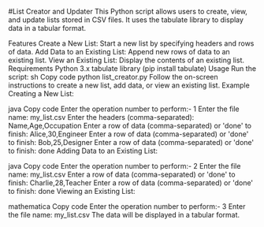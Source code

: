 #List Creator and Updater
This Python script allows users to create, view, and update lists stored in CSV files. It uses the tabulate library to display data in a tabular format.

Features
Create a New List: Start a new list by specifying headers and rows of data.
Add Data to an Existing List: Append new rows of data to an existing list.
View an Existing List: Display the contents of an existing list.
Requirements
Python 3.x
tabulate library (pip install tabulate)
Usage
Run the script:
sh
Copy code
python list_creator.py
Follow the on-screen instructions to create a new list, add data, or view an existing list.
Example
Creating a New List:

java
Copy code
Enter the operation number to perform:- 1
Enter the file name: my_list.csv
Enter the headers (comma-separated): Name,Age,Occupation
Enter a row of data (comma-separated) or 'done' to finish: Alice,30,Engineer
Enter a row of data (comma-separated) or 'done' to finish: Bob,25,Designer
Enter a row of data (comma-separated) or 'done' to finish: done
Adding Data to an Existing List:

java
Copy code
Enter the operation number to perform:- 2
Enter the file name: my_list.csv
Enter a row of data (comma-separated) or 'done' to finish: Charlie,28,Teacher
Enter a row of data (comma-separated) or 'done' to finish: done
Viewing an Existing List:

mathematica
Copy code
Enter the operation number to perform:- 3
Enter the file name: my_list.csv
The data will be displayed in a tabular format.
